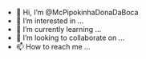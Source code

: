 - 👋 Hi, I’m @McPipokinhaDonaDaBoca
- 👀 I’m interested in ...
- 🌱 I’m currently learning ...
- 💞️ I’m looking to collaborate on ...
- 📫 How to reach me ...

<!---
McPipokinhaDonaDaBoca/McPipokinhaDonaDaBoca is a ✨ special ✨ repository because its `README.md` (this file) appears on your GitHub profile.
You can click the Preview link to take a look at your changes.
--->
